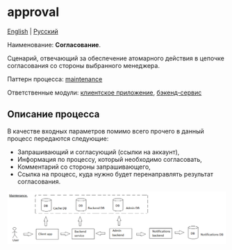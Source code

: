 # approval

[English](approval.md) | [Русский](approval.ru.md)

Наименование: **Согласование**.

Сценарий, отвечающий за обеспечение атомарного действия в цепочке согласования со стороны выбранного менеджера. 

Паттерн процесса: [maintenance](../../processpatterns/maintenance.ru.md)

Ответственные модули: [клиентское приложение](../../frontend/managerclient.ru.md), [бэкенд-сервис](../../backend/managerbackend.ru.md)

## Описание процесса

В качестве входных параметров помимо всего прочего в данный процесс передаются следующие: 
- Запрашивающий и согласующий (ссылки на аккаунт),
- Информация по процессу, который необходимо согласовать,
- Комментарий со стороны запрашивающего,
- Ссылка на процесс, куда нужно будет перенаправлять результат согласования.

![maintenance_overall](../../img/maintenance_overall.png)
